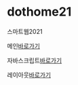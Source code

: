 # dothome21
스마트웹2021

메인<a href=https://jihyeh53.github.io/dothome21/>바로가기</a>

자바스크립트<a href=https://jihyeh53.github.io/dothome21/javascript/javascript100.html/>바로가기</a>

레이아웃<a href=https://jihyeh53.github.io/dothome21/layout/index.html>바로가기</a>
